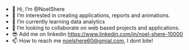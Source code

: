 - 👋 Hi, I’m @NoelShere
- 👀 I’m interested in creating applications, reports and animations.
- 🌱 I’m currently learning data analytics
- 💞️ I’m looking to collaborate on web based projects and applications. 
- 😎 Add me on linkedin https://www.linkedin.com/in/noel-shere-10000
- 📫 How to reach me noelshere60@gmial.com, I dont bite!

<!---
NoelShere/NoelShere is a ✨ special ✨ repository because its `README.md` (this file) appears on your GitHub profile.
You can click the Preview link to take a look at your changes.
--->
